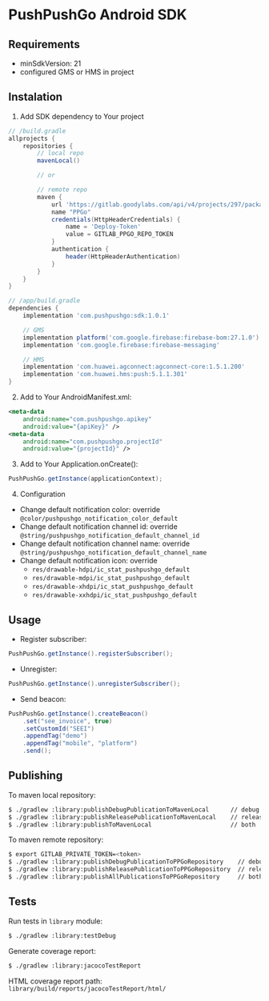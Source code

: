 # PushPushGo Android SDK

## Requirements

- minSdkVersion: 21
- configured GMS or HMS in project

## Instalation

1. Add SDK dependency to Your project
```groovy
// /build.gradle
allprojects {
    repositories {
        // local repo
        mavenLocal()

        // or

        // remote repo
        maven {
            url 'https://gitlab.goodylabs.com/api/v4/projects/297/packages/maven'
            name "PPGo"
            credentials(HttpHeaderCredentials) {
                name = 'Deploy-Token'
                value = GITLAB_PPGO_REPO_TOKEN
            }
            authentication {
                header(HttpHeaderAuthentication)
            }
        }
    }
}

// /app/build.gradle
dependencies {
    implementation 'com.pushpushgo:sdk:1.0.1'

    // GMS
    implementation platform('com.google.firebase:firebase-bom:27.1.0')
    implementation 'com.google.firebase:firebase-messaging'

    // HMS
    implementation 'com.huawei.agconnect:agconnect-core:1.5.1.200'
    implementation 'com.huawei.hms:push:5.1.1.301'
}
```

2. Add to Your AndroidManifest.xml:
```xml
<meta-data
    android:name="com.pushpushgo.apikey"
    android:value="{apiKey}" />
<meta-data
    android:name="com.pushpushgo.projectId"
    android:value="{projectId}" />
```
3. Add to Your Application.onCreate():
```java
PushPushGo.getInstance(applicationContext);
```
4. Configuration
- Change default notification color: override `@color/pushpushgo_notification_color_default`
- Change default notification channel id: override `@string/pushpushgo_notification_default_channel_id`
- Change default notification channel name: override `@string/pushpushgo_notification_default_channel_name`
- Change default notification icon: override
  - `res/drawable-hdpi/ic_stat_pushpushgo_default`
  - `res/drawable-mdpi/ic_stat_pushpushgo_default`
  - `res/drawable-xhdpi/ic_stat_pushpushgo_default`
  - `res/drawable-xxhdpi/ic_stat_pushpushgo_default`

## Usage

- Register subscriber:
```java
PushPushGo.getInstance().registerSubscriber();
```

- Unregister:
```java
PushPushGo.getInstance().unregisterSubscriber();
```

- Send beacon:
```java
PushPushGo.getInstance().createBeacon()
    .set("see_invoice", true)
    .setCustomId("SEEI")
    .appendTag("demo")
    .appendTag("mobile", "platform")
    .send();
```

## Publishing

To maven local repository:

```sh
$ ./gradlew :library:publishDebugPublicationToMavenLocal      // debug
$ ./gradlew :library:publishReleasePublicationToMavenLocal    // release
$ ./gradlew :library:publishToMavenLocal                      // both
```

To maven remote repository:

```sh
$ export GITLAB_PRIVATE_TOKEN=<token>
$ ./gradlew :library:publishDebugPublicationToPPGoRepository    // debug
$ ./gradlew :library:publishReleasePublicationToPPGoRepository  // release
$ ./gradlew :library:publishAllPublicationsToPPGoRepository     // both
```

## Tests

Run tests in `library` module:

```sh
$ ./gradlew :library:testDebug
```

Generate coverage report:

```sh
$ ./gradlew :library:jacocoTestReport
```

HTML coverage report path: `library/build/reports/jacocoTestReport/html/`
